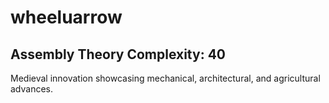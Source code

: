 # wheeluarrow

## Assembly Theory Complexity: 40
Medieval innovation showcasing mechanical, architectural, and agricultural advances.
